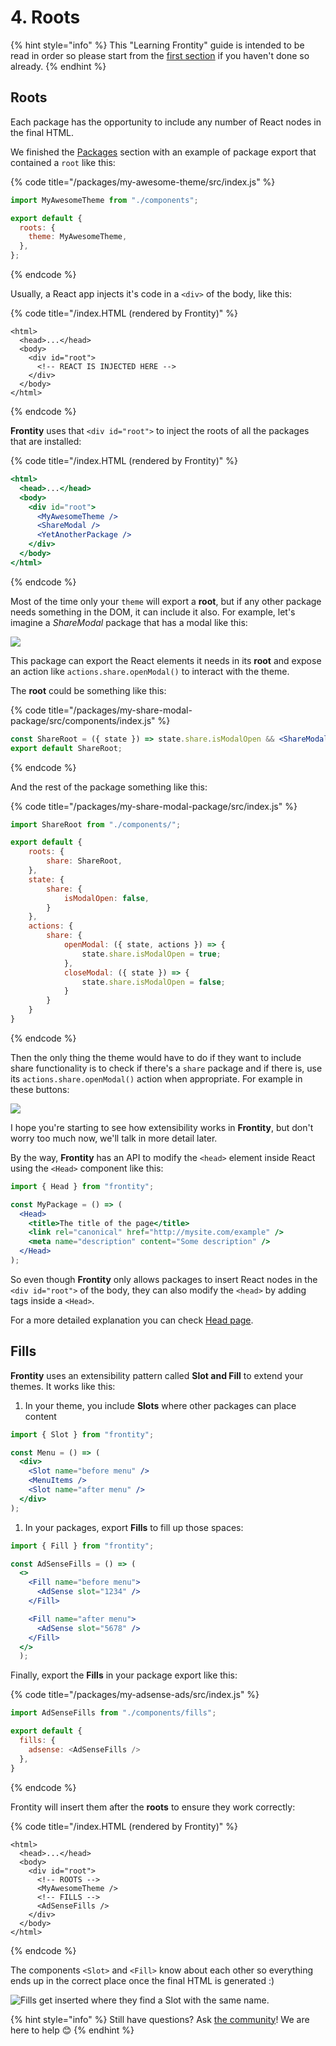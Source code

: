 # 4. Roots

{% hint style="info" %}
This "Learning Frontity" guide is intended to be read in order so please start from the [first section](settings.md) if you haven't done so already.
{% endhint %}

## Roots

Each package has the opportunity to include any number of React nodes in the final HTML.

We finished the [Packages](packages.md) section with an example of package export that contained a `root` like this:

{% code title="/packages/my-awesome-theme/src/index.js" %}
```javascript
import MyAwesomeTheme from "./components";

export default {
  roots: {
    theme: MyAwesomeTheme,
  },
};
```
{% endcode %}

Usually, a React app injects it's code in a `<div>` of the body, like this:

{% code title="/index.HTML \(rendered by Frontity\)" %}
```markup
<html>
  <head>...</head>
  <body>
    <div id="root">
      <!-- REACT IS INJECTED HERE -->
    </div>
  </body>
</html>
```
{% endcode %}

**Frontity** uses that `<div id="root">` to inject the roots of all the packages that are installed:

{% code title="/index.HTML \(rendered by Frontity\)" %}
```jsx
<html>
  <head>...</head>
  <body>
    <div id="root">
      <MyAwesomeTheme />
      <ShareModal />
      <YetAnotherPackage />
    </div>
  </body>
</html>
```
{% endcode %}

Most of the time only your `theme` will export a **root**, but if any other package needs something in the DOM, it can include it also. For example, let's imagine a _ShareModal_ package that has a modal like this:

![](../.gitbook/assets/screenshot-blog-mobile-share%20%281%29.jpg)

This package can export the React elements it needs in its **root** and expose an action like `actions.share.openModal()` to interact with the theme.

The **root** could be something like this:

{% code title="/packages/my-share-modal-package/src/components/index.js" %}
```jsx
const ShareRoot = ({ state }) => state.share.isModalOpen && <ShareModal />;
export default ShareRoot;
```
{% endcode %}

And the rest of the package something like this:

{% code title="/packages/my-share-modal-package/src/index.js" %}
```javascript
import ShareRoot from "./components/";

export default {
    roots: {
        share: ShareRoot,
    },
    state: {
        share: {
            isModalOpen: false,
        }
    },
    actions: {
        share: {
            openModal: ({ state, actions }) => {
                state.share.isModalOpen = true;
            },
            closeModal: ({ state }) => {
                state.share.isModalOpen = false;
            }
        }
    }
}
```
{% endcode %}

Then the only thing the theme would have to do if they want to include share functionality is to check if there's a `share` package and if there is, use its `actions.share.openModal()` action when appropriate. For example in these buttons:

![](../.gitbook/assets/screenshot-mobile-share%20%281%29.jpg)

I hope you're starting to see how extensibility works in **Frontity**, but don't worry too much now, we'll talk in more detail later.

By the way, **Frontity** has an API to modify the `<head>` element inside React using the `<Head>` component like this:

```jsx
import { Head } from "frontity";

const MyPackage = () => (
  <Head>
    <title>The title of the page</title>
    <link rel="canonical" href="http://mysite.com/example" />
    <meta name="description" content="Some description" />
  </Head>
);
```

So even though **Frontity** only allows packages to insert React nodes in the `<div id="root">` of the body, they can also modify the `<head>` by adding tags inside a `<Head>`.

For a more detailed explanation you can check [Head page](head.md).

## Fills

**Frontity** uses an extensibility pattern called **Slot and Fill** to extend your themes. It works like this:

1. In your theme, you include **Slots** where other packages can place content

```jsx
import { Slot } from "frontity";

const Menu = () => (
  <div>
    <Slot name="before menu" />
    <MenuItems />
    <Slot name="after menu" />
  </div>
);
```

1. In your packages, export **Fills** to fill up those spaces:

```jsx
import { Fill } from "frontity";

const AdSenseFills = () => (
  <>
    <Fill name="before menu">
      <AdSense slot="1234" />    
    </Fill>

    <Fill name="after menu">
      <AdSense slot="5678" />    
    </Fill>
  </>
  );
```

Finally, export the **Fills** in your package export like this:

{% code title="/packages/my-adsense-ads/src/index.js" %}
```javascript
import AdSenseFills from "./components/fills";

export default {
  fills: {
    adsense: <AdSenseFills />
  },
}
```
{% endcode %}

Frontity will insert them after the **roots** to ensure they work correctly:

{% code title="/index.HTML \(rendered by Frontity\)" %}
```markup
<html>
  <head>...</head>
  <body>
    <div id="root">
      <!-- ROOTS -->
      <MyAwesomeTheme />
      <!-- FILLS -->
      <AdSenseFills />
    </div>
  </body>
</html>
```
{% endcode %}

The components `<Slot>` and `<Fill>` know about each other so everything ends up in the correct place once the final HTML is generated :\)

![Fills get inserted where they find a Slot with the same name.](../.gitbook/assets/screen-shot-2019-06-03-at-12.08.01%20%282%29%20%282%29.png)


{% hint style="info" %}
Still have questions? Ask [the community](https://community.frontity.org/)! We are here to help 😊
{% endhint %}

